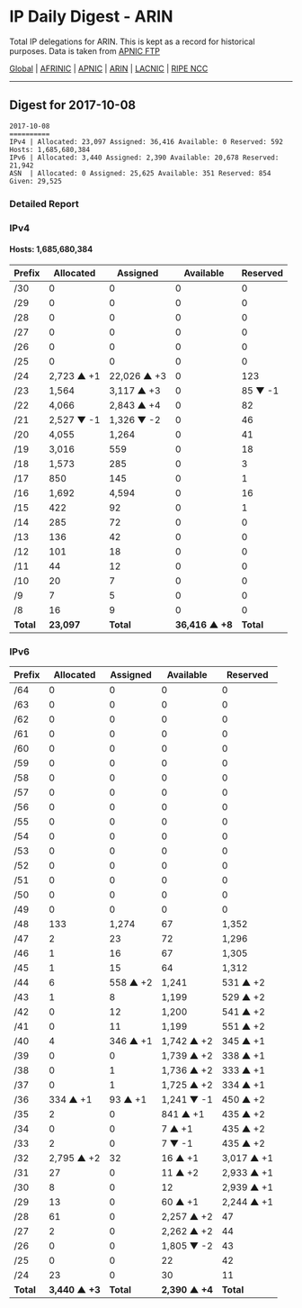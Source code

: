 # IP Daily Digest - ARIN 

Total IP delegations for ARIN. This is kept as a record for historical purposes. Data is taken from [APNIC FTP](https://ftp.apnic.net/)

[Global](https://github.com/csmets/IP-Daily-Digest) | [AFRINIC](https://github.com/csmets/IP-Daily-Digest/tree/master/archives/AFRINIC) | [APNIC](https://github.com/csmets/IP-Daily-Digest/tree/master/archives/APNIC) | [ARIN](https://github.com/csmets/IP-Daily-Digest/tree/master/archives/ARIN) | [LACNIC](https://github.com/csmets/IP-Daily-Digest/tree/master/archives/LACNIC) | [RIPE NCC](https://github.com/csmets/IP-Daily-Digest/tree/master/archives/RIPE_NCC)

---

## Digest for 2017-10-08
```
2017-10-08
==========
IPv4 | Allocated: 23,097 Assigned: 36,416 Available: 0 Reserved: 592 Hosts: 1,685,680,384
IPv6 | Allocated: 3,440 Assigned: 2,390 Available: 20,678 Reserved: 21,942
ASN  | Allocated: 0 Assigned: 25,625 Available: 351 Reserved: 854 Given: 29,525
```

### Detailed Report

### IPv4

#### Hosts: **1,685,680,384**

| Prefix | Allocated | Assigned | Available | Reserved |
| ----- | ----- | ----- | ----- | ----- |
| /30 | 0 | 0 | 0 | 0 |
| /29 | 0 | 0 | 0 | 0 |
| /28 | 0 | 0 | 0 | 0 |
| /27 | 0 | 0 | 0 | 0 |
| /26 | 0 | 0 | 0 | 0 |
| /25 | 0 | 0 | 0 | 0 |
| /24 | 2,723 ▲ +1 | 22,026 ▲ +3 | 0 | 123 |
| /23 | 1,564 | 3,117 ▲ +3 | 0 | 85 ▼ -1 |
| /22 | 4,066 | 2,843 ▲ +4 | 0 | 82 |
| /21 | 2,527 ▼ -1 | 1,326 ▼ -2 | 0 | 46 |
| /20 | 4,055 | 1,264 | 0 | 41 |
| /19 | 3,016 | 559 | 0 | 18 |
| /18 | 1,573 | 285 | 0 | 3 |
| /17 | 850 | 145 | 0 | 1 |
| /16 | 1,692 | 4,594 | 0 | 16 |
| /15 | 422 | 92 | 0 | 1 |
| /14 | 285 | 72 | 0 | 0 |
| /13 | 136 | 42 | 0 | 0 |
| /12 | 101 | 18 | 0 | 0 |
| /11 | 44 | 12 | 0 | 0 |
| /10 | 20 | 7 | 0 | 0 |
| /9 | 7 | 5 | 0 | 0 |
| /8 | 16 | 9 | 0 | 0 |
| **Total** | **23,097**| **Total** | **36,416 ▲ +8**| **Total** | **0**| **Total** | **592 ▼ -1** |

### IPv6

| Prefix | Allocated | Assigned | Available | Reserved |
| ----- | ----- | ----- | ----- | ----- |
| /64 | 0 | 0 | 0 | 0 |
| /63 | 0 | 0 | 0 | 0 |
| /62 | 0 | 0 | 0 | 0 |
| /61 | 0 | 0 | 0 | 0 |
| /60 | 0 | 0 | 0 | 0 |
| /59 | 0 | 0 | 0 | 0 |
| /58 | 0 | 0 | 0 | 0 |
| /57 | 0 | 0 | 0 | 0 |
| /56 | 0 | 0 | 0 | 0 |
| /55 | 0 | 0 | 0 | 0 |
| /54 | 0 | 0 | 0 | 0 |
| /53 | 0 | 0 | 0 | 0 |
| /52 | 0 | 0 | 0 | 0 |
| /51 | 0 | 0 | 0 | 0 |
| /50 | 0 | 0 | 0 | 0 |
| /49 | 0 | 0 | 0 | 0 |
| /48 | 133 | 1,274 | 67 | 1,352 |
| /47 | 2 | 23 | 72 | 1,296 |
| /46 | 1 | 16 | 67 | 1,305 |
| /45 | 1 | 15 | 64 | 1,312 |
| /44 | 6 | 558 ▲ +2 | 1,241 | 531 ▲ +2 |
| /43 | 1 | 8 | 1,199 | 529 ▲ +2 |
| /42 | 0 | 12 | 1,200 | 541 ▲ +2 |
| /41 | 0 | 11 | 1,199 | 551 ▲ +2 |
| /40 | 4 | 346 ▲ +1 | 1,742 ▲ +2 | 345 ▲ +1 |
| /39 | 0 | 0 | 1,739 ▲ +2 | 338 ▲ +1 |
| /38 | 0 | 1 | 1,736 ▲ +2 | 333 ▲ +1 |
| /37 | 0 | 1 | 1,725 ▲ +2 | 334 ▲ +1 |
| /36 | 334 ▲ +1 | 93 ▲ +1 | 1,241 ▼ -1 | 450 ▲ +2 |
| /35 | 2 | 0 | 841 ▲ +1 | 435 ▲ +2 |
| /34 | 0 | 0 | 7 ▲ +1 | 435 ▲ +2 |
| /33 | 2 | 0 | 7 ▼ -1 | 435 ▲ +2 |
| /32 | 2,795 ▲ +2 | 32 | 16 ▲ +1 | 3,017 ▲ +1 |
| /31 | 27 | 0 | 11 ▲ +2 | 2,933 ▲ +1 |
| /30 | 8 | 0 | 12 | 2,939 ▲ +1 |
| /29 | 13 | 0 | 60 ▲ +1 | 2,244 ▲ +1 |
| /28 | 61 | 0 | 2,257 ▲ +2 | 47 |
| /27 | 2 | 0 | 2,262 ▲ +2 | 44 |
| /26 | 0 | 0 | 1,805 ▼ -2 | 43 |
| /25 | 0 | 0 | 22 | 42 |
| /24 | 23 | 0 | 30 | 11 |
| **Total** | **3,440 ▲ +3**| **Total** | **2,390 ▲ +4**| **Total** | **20,678 ▲ +14**| **Total** | **21,942 ▲ +24** |
